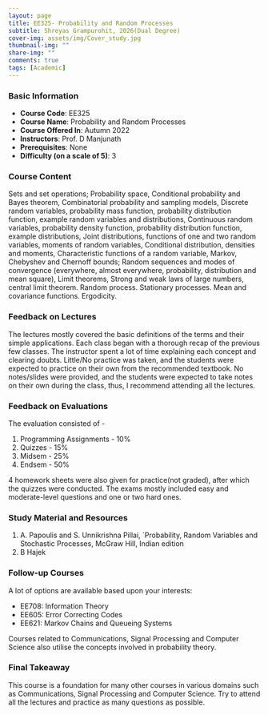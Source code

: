 ```yaml
---
layout: page
title: EE325- Probability and Random Processes
subtitle: Shreyas Grampurohit, 2026(Dual Degree)
cover-img: assets/img/Cover_study.jpg
thumbnail-img: ""
share-img: ""
comments: true
tags: [Academic]
---
```


### Basic Information

- **Course Code**: EE325
- **Course Name**: Probability and Random Processes
- **Course Offered In**: Autumn 2022
- **Instructors**: Prof. D Manjunath
- **Prerequisites**: None
- **Difficulty (on a scale of 5)**: 3

### Course Content


Sets and set operations; Probability space, Conditional probability and Bayes theorem, Combinatorial probability and sampling models, Discrete random variables, probability mass function, probability distribution function, example random variables and distributions, Continuous random variables, probability density function, probability distribution function, example distributions, Joint distributions, functions of one and two random variables, moments of random variables, Conditional distribution, densities and moments, Characteristic functions of a random variable, Markov, Chebyshev and Chernoff bounds; Random sequences and modes of convergence (everywhere, almost everywhere, probability, distribution and mean square), Limit theorems, Strong and weak laws of large numbers, central limit theorem. Random process. Stationary processes. Mean and covariance functions. Ergodicity.
### Feedback on Lectures


The lectures mostly covered the basic definitions of the terms and their simple applications.
Each class began with a thorough recap of the previous few classes. The instructor spent a lot of time explaining each concept and clearing doubts. Little/No practice was taken, and the students were expected to practice on their own from the recommended textbook. No notes/slides were provided, and the students were expected to take notes on their own during the class, thus, I recommend attending all the lectures.
### Feedback on Evaluations


The evaluation consisted of -
1. Programming Assignments - 10%
2. Quizzes - 15%
3. Midsem - 25%
4. Endsem - 50%

4 homework sheets were also given for practice(not graded), after which the quizzes were conducted. The exams mostly included easy and moderate-level questions and one or two hard ones.
### Study Material and Resources


1. A. Papoulis and S. Unnikrishna Pillai, `Probability, Random Variables and Stochastic Processes, McGraw Hill, Indian edition
2. B Hajek

### Follow-up Courses


A lot of options are available based upon your interests:
- EE708: Information Theory
- EE605: Error Correcting Codes
- EE621: Markov Chains and Queueing Systems

Courses related to Communications, Signal Processing and Computer Science also utilise the concepts involved in probability theory.
### Final Takeaway


This course is a foundation for many other courses in various domains such as Communications, Signal Processing and Computer Science. Try to attend all the lectures and practice as many questions as possible.